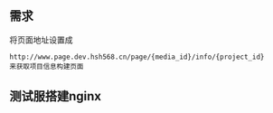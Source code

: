 ## 需求
将页面地址设置成
```
http://www.page.dev.hsh568.cn/page/{media_id}/info/{project_id}
来获取项目信息构建页面
```

## 测试服搭建nginx
